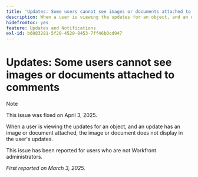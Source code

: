 ```yaml
---
title: 'Updates: Some users cannot see images or documents attached to comments'
description: When a user is viewing the updates for an object, and an update has an image or document attached, the image or document does not display in the user's updates.
hidefromtoc: yes
feature: Updates and Notifications
exl-id: b6083281-5f20-4520-8453-7ff46b0cd947
---
```

# Updates: Some users cannot see images or documents attached to comments

>[!NOTE]
>
>This issue was fixed on April 3, 2025.

When a user is viewing the updates for an object, and an update has an image or document attached, the image or document does not display in the user's updates.

This issue has been reported for users who are not Workfront administrators.

_First reported on March 3, 2025._

